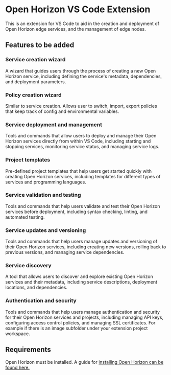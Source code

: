 # Open Horizon VS Code Extension

This is an extension for VS Code to aid in the creation and deployment of Open Horizon edge services, and the management of edge nodes.

## **Features to be added**

### **Service creation wizard**
A wizard that guides users through the process of creating a new Open Horizon service, including defining the service's metadata, dependencies, and deployment parameters.

### **Policy creation wizard**
Similar to service creation. Allows user to switch, import, export policies that keep track of config and environmental variables.

### **Service deployment and management**
Tools and commands that allow users to deploy and manage their Open Horizon services directly from within VS Code, including starting and stopping services, monitoring service status, and managing service logs.

### **Project templates**
Pre-defined project templates that help users get started quickly with creating Open Horizon services, including templates for different types of services and programming languages.

### **Service validation and testing**
Tools and commands that help users validate and test their Open Horizon services before deployment, including syntax checking, linting, and automated testing.

### **Service updates and versioning**
Tools and commands that help users manage updates and versioning of their Open Horizon services, including creating new versions, rolling back to previous versions, and managing service dependencies.

### **Service discovery**
A tool that allows users to discover and explore existing Open Horizon services and their metadata, including service descriptions, deployment locations, and dependencies.

### **Authentication and security**
Tools and commands that help users manage authentication and security for their Open Horizon services and projects, including managing API keys, configuring access control policies, and managing SSL certificates.
For example if there is an image subfolder under your extension project workspace.

## Requirements

Open Horizon must be installed. A guide for [installing Open Horizon can be found here.](https://open-horizon.github.io/quick-start/) 
